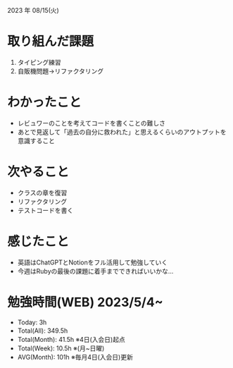 2023 年 08/15(火)

# 取り組んだ課題

1. タイピング練習
2. 自販機問題→リファクタリング

# わかったこと

* レビュワーのことを考えてコードを書くことの難しさ
* あとで見返して「過去の自分に救われた」と思えるくらいのアウトプットを意識すること

# 次やること

* クラスの章を復習
* リファクタリング
* テストコードを書く

# 感じたこと

* 英語はChatGPTとNotionをフル活用して勉強していく
* 今週はRubyの最後の課題に着手までできればいいかな...

# 勉強時間(WEB) 2023/5/4~

* Today: 3h
* Total(All): 349.5h　
* Total(Month): 41.5h ※4日(入会日)起点
* Total(Week): 10.5h ※(月~日曜)
* AVG(Month): 101h ※毎月4日(入会日)更新
